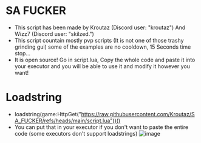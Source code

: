  # SA FUCKER
- This script has been made by Kroutaz (Discord user: "kroutaz") And Wizz7 (Discord user: "skilzed.")
- This script countain mostly pvp scripts (It is not one of those trashy grinding gui) some of the examples are no cooldown, 15 Seconds time stop...
- It is open source! Go in script.lua, Copy the whole code and paste it into your executor and you will be able to use it and modify it however you want!
 # Loadstring
- loadstring(game:HttpGet("https://raw.githubusercontent.com/Kroutaz/SA_FUCKER/refs/heads/main/script.lua"))()
- You can put that in your executor if you don't want to paste the entire code (some executors don't support loadstrings)
![image](https://github.com/user-attachments/assets/6e1e34b6-578c-4568-bcfa-f6b8aa57d3a8)
